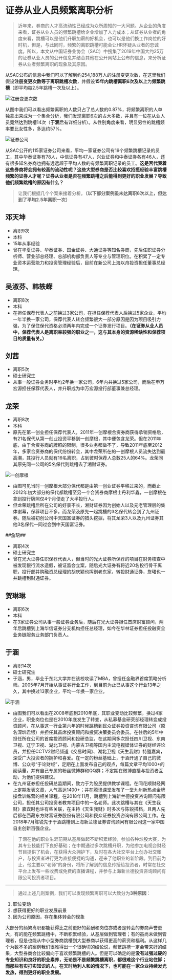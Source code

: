 # 证券从业人员频繁离职分析 #

> 近年来，券商的人才高流动性已经成为众所周知的一大问题。从企业的角度来看，证券从业人员的频繁跳槽给企业增加了人力成本；从证券从业者的角度来看，跳槽可以是他们升职加薪的好机会，也可以是他们换工作岗位的好时机，但是，与此同时，频繁的离职跳槽可能会让HR怀疑从业者的忠诚度。所以，本文从中国证券业协会（SAC）中搜集了2019年中国大约25万的证券从业人员的公开信息并结合其他在公开网站上公布的信息，来分析证券从业者频繁离职的现象及其原因。

从SAC公布的信息中我们可以了解到约254,188万人的注册变更次数，在这里我们假设**注册变更次数等于离职跳槽次数**，并假设**15年内跳槽离职6次及以上**为**频繁跳槽**（即平均每2.5年跳槽一次及以上）。

![注册变更次数](/analysis/注册变更分析/离职image/仪表盘1.png)

从图中我们可以看出频繁离职的人数只占了总人数的0.87%，将频繁离职的人单独拿出来成为一个集合分析，我们发现离职6次的占大多数，并且有一位在从业人员竟然达到跳槽14次（**于涵**后有详细分析）。从性别角度来看，明显男性的跳槽频率要比女性多，多达约57%。

![证券公司](https://github.com/qzcool/SAC/blob/Reinaaaaa330-patch-12/analysis/离职image/各证券公司员工频繁离职人数.png)

从SAC公开的115家证券公司来看，平均一家证券公司有19个频繁跳槽记录的员工，其中华泰证券有78人，中信证券有47人，兴业证券和中泰证券各有46人，还有很多知名券商也拥有远远超于平均人数的有频繁离职记录的员工。**这是否代表着这些券商将会拥有较高的流动性呢？这些大型券商是否比较喜欢招揽经验丰富跳槽频繁的证券人才呢？证券从业者是否在频繁跳槽之后能得到更好的职业发展？导致他们频繁跳槽的原因有什么？**

> 让我们根据几个个案来接着分析。**（以下部分案例虽未达离职6次以上，但达到了平均2.5年离职一次）**

## 邓天坤 ##
- 离职9次
- 本科
- 15年从事经验
- 曾在华夏证券、华泰证券、国金证券、大通证券等知名券商，先后任职证券分析师、营业部总经理、总部机构部负责人等专业与管理职位。在积累了一定专业资本运营能力和投资管理经验后，目前在新公司上海以舟投资担任董事总经理。

## 吴淑芬、韩轶嵘 ##
- 离职8次
- 本科
- 在担任保荐代表人之前换过3家公司，在担任保荐代表人后换过5家企业，平均一年半换一家公司，保荐代表人转会频繁很大一部分原因是因为项目吸引力强，为了保住保代资格必须两年内完成一个证券发行项目。**（在证券从业人员中，保荐代表人是离职率较强的职业之一，这与其本身的资源稀缺性和保荐项目的质量有关。）**

## 刘茜 ##
- 离职5次
- 硕士研究生
- 从事一般证券业务时平均2年换一家公司，6年内共换过5家公司，而后在申万宏源担任保荐代表人，并升职成为申万宏源投行部董事兼总经理。

## 龙荣 ##
- 离职8次
- 本科
- 原先在第一创业担任保荐代表人，2011年一创摩根合资券商获得承销资格后，有21名保代从第一创业投资平移到一创摩根，其中便包含龙荣。但在2011年底，由于合资券商的牌照的限制，很多业务都做不了，导致2011年底至2012年，多家合资券商的保代纷纷转会，其中龙荣所在的一创摩根人员流失达到最高潮，其投行人员就有16名离职，占到彼时保荐人总数25人的64%。龙荣同其原先同一公司的5名保代则跳槽去了湘财证券。

![一创摩根](https://github.com/qzcool/SAC/blob/Reinaaaaa330-patch-12/analysis/离职image/一创摩根.png)

- 由图可见当时一创摩根大部分保代都是由第一创业证券平移过来的，而截止2012年初大部分的保代都跳槽至另一个合资券商摩根士丹利华鑫，一创摩根在拿到投行牌照仅4个月便走了大半投行人。
- 但龙荣跳槽后所在公司的好景不长，湘财证券因为创始人以及元老管理层的集体谢幕，保荐项目不多，而龙荣及原先一起跳槽的3名保代转会到了九州证券。随后被初创公司中天国富证券的猎头挖掘，将其龙荣3人以及九州证券其他3名保代一同过会到中天国富证券。

##詹珺##
- 离职4次
- 硕士研究生
- 曾在光大证券任职保荐代表人，但当时的光大证券所保荐的项目在财务核查中被发现银行流水造假，被证监会立案，随后光大证券有将近20名投行骨干离职，投行部并购融资总经理的胡庆颖也挥别老东家，转投财通证券，詹珺也一并跳槽到财通证券。

## 贺琳琳 ##
- 离职6次
- 本科
- 在3家证券公司从事一般证券业务后，随后在光大证券担任首席财富顾问，两年后跳槽到上海华信证券分支机构担任总经理，如今在华林证券担任投融资全业务链服务业务部门负责人。

## 于涵 ##
- 离职14次
- 硕士研究生
- 于涵，男，毕业于东北大学并在该校攻读了MBA，曾担任金融界首席策略分析师。2005年7月开始从事证券行业工作，到目前为止已从事这个行业13年之久，其中换过13家企业，平均一年换一家企业。

![于涵](https://github.com/qzcool/SAC/blob/Reinaaaaa330-patch-12/analysis/离职image/于涵.png)

- 由图我们可以看出在2008年底到2010年底，其职业变动比较频繁，换过4家企业，职业岗位也是在2010年底发生了转变，从私募基金研究部经理转变成投资顾问，在从事这一行业第六年的时候跳槽到民众证券投资咨询有限公司（原名深圳君银）并担任其首席投资顾问和投资决策委员会委员。在往后的5年中担任所在公司的首席投资顾问和投研总监，在这期间多次担任四川卫视、东南卫视、辽宁卫视、湖北卫视、内蒙古卫视等国内主流电视媒体证券的财经评论员，并担任CCTV2财经频道《交易时间》、湖北卫视《天生我财》特邀嘉宾，深受广大投资者的拥护和喜爱。在一定的粉丝基础上，于涵开通了自己的微博、公众号“于论财经”，定期在上面发布自己的观点，每篇文章平均1000+的阅读量，并有自己专属的粉丝微博群和QQ群；不定期在微博直播与投资者互动，为他们提供建议。
- 在九州证券担任投研总监期间，致力于为股民提供教学课程。在同花顺财经网上定期发表文章，人气高达1400+；并在腾讯课堂发布了一堂九州新热点金牌操盘训练营的相关课程。在2018年11月，跳槽到上海新兰德投资咨询顾问有限公司，担任其公司投资者教育项目中的一名老师。此次跳槽与其在《天生我财》嘉宾时也许有些关联，在主持《天生我财》时多次与陈锐搭档，且两人先后都在西藏东方财富证券股份有限公司和民众证券投资咨询有限公司工作。在2018年7月陈锐先于于涵跳槽到上海新兰德证券咨询顾问有限公司这一家中国自主创新百强企业。

> 于涵在他的职业生涯前期从基层做起不断积累经验，参加各种炒股大赛，为其专业技能打下良好基础；在中期通过多次跳槽升职，为他参加电视台财经节目提供了机会，在获得大众拥护下，及时在各大社交平台上创办社交账户，与投资者进行更为直接便捷的沟通，迎来了他职业的新阶段。到目前为止，他主要以“老师”的身份，将所了解到的信息传授给投资者，时常在社交平台上发布一些收费或免费的直播课程，并参与上海新兰德投资咨询顾问有限公司投资者项目。

---
> 通过上述几则案例，我们可以发现频繁离职可以大致分为**3种原因**：
1. 职位变动
2. 想获得更好的职业发展前景
3. 因为公司原因，存在集体转会的现象

大部分的频繁离职都能获得比之前更好的薪酬和岗位亦或者是转会的券商声誉更大，有的能在频繁跳槽中，不断积累经验，从基层做到管理者；有的虽尚未做到管理者，但是也能从中小型券商跳槽到大型券商以获得更高的薪资和福利。从这样几个为数不多的案例我们很难得出一个很确切的结论说，频繁跳槽一定会带来好的结果，大型券商会比较偏向于喜欢频繁跳槽的人。但是可以确定的是**没有过强过硬的专业知识和良好的职业素养，无论是不是频繁跳槽离职，都很难这个行业站住脚；而那些有实打实知识的人，在天时地利人和的情况下，也可能在一家企业持续发光发热，得到更好的职业发展。**
